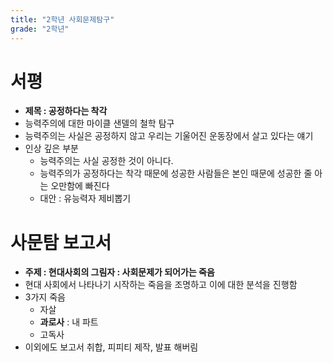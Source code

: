 ```yaml
---
title: "2학년 사회문제탐구"
grade: "2학년"
---
```


# 서평

- **제목 : 공정하다는 착각**
- 능력주의에 대한 마이클 샌델의 철학 탐구
- 능력주의는 사실은 공정하지 않고 우리는 기울어진 운동장에서 살고 있다는 얘기
- 인상 깊은 부분
  - 능력주의는 사실 공정한 것이 아니다.
  - 능력주의가 공정하다는 착각 때문에 성공한 사람들은 본인 때문에 성공한 줄 아는 오만함에 빠진다
  - 대안 : 유능력자 제비뽑기

# 사문탐 보고서

- **주제 : 현대사회의 그림자 : 사회문제가 되어가는 죽음**
- 현대 사회에서 나타나기 시작하는 죽음을 조명하고 이에 대한 분석을 진행함
- 3가지 죽음
  - 자살
  - **과로사** : 내 파트
  - 고독사
- 이외에도 보고서 취합, 피피티 제작, 발표 해버림
